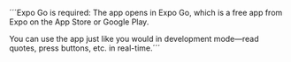 ´´´Expo Go is required: The app opens in Expo Go, which is a free app from Expo on the App Store or Google Play.

You can use the app just like you would in development mode—read quotes, press buttons, etc. in real-time.´´´
